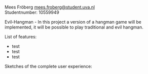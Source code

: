 Mees Fröberg <mees.froberg@student.uva.nl><br/>
Studentnumber: 10559949

Evil-Hangman - In this project a version of a hangman game will be implemented, it will be possible to play traditional and evil hangman.

List of features:
- test
- test
- test
<!-- test-->

Sketches of the complete user experience:

